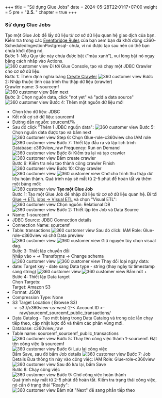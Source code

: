 +++
title = "Sử dụng Glue Jobs"
date = 2024-05-28T22:01:17+07:00
weight = 5
pre = "<b>2.5. </b>"
chapter = true
+++

### Sử dụng Glue Jobs
 
Tạo một Glue Job để lấy dữ liệu từ cơ sở dữ liệu quan hệ giao dịch của bạn.  
Kiểm tra trong các [Eventbridge Rules](https://us-west-2.console.aws.amazon.com/events/home?region=us-west-2#/rules) của bạn xem bạn đã khởi động c360-ScheduledIngestionPostgresql- chưa, vì nó được tạo sau nên có thể bạn chưa khởi động nó.  
Bước 1: Nếu Quy tắc này chưa được bật (“màu xanh”), vui lòng bật nó ngay bằng cách nhấp vào Actions.  
![360 customer view](https://vuha7394.github.io/workshop-aws2/images/assets/70.png) 
Đi tới Glue Console, tạo và chạy một JDBC Crawler cho cơ sở dữ liệu.  
Bước 1: Thêm định nghĩa bảng [Create Crawler](https://us-west-2.console.aws.amazon.com/glue/home?region=us-west-2#catalog:tab=crawlers) 
![360 customer view](https://vuha7394.github.io/workshop-aws2/images/assets/71.png) 
Bước 2: Nhập thuộc tính của trình thu thập dữ liệu (crawler)  
Crawler name: 3-sourcemf  
![360 customer view](https://vuha7394.github.io/workshop-aws2/images/assets/72.png) 
Bấm next  
Bước 3: Chọn nguồn data, click "not yet" và "add a data source"  
![360 customer view](https://vuha7394.github.io/workshop-aws2/images/assets/73.png) 
Bước 4: Thêm một nguồn dữ liệu mới  
+ Chọn kho dữ liệu: JDBC
+ Kết nối cơ sở dữ liệu: sourcemf
+ Đường dẫn nguồn: sourcemf/% 
+ Sau đó click  "Thêm 1 JDBC nguồn data":
![360 customer view](https://vuha7394.github.io/workshop-aws2/images/assets/74.png) 
Bước 5: Chọn nguồn data được tạo và bấm next  
![360 customer view](https://vuha7394.github.io/workshop-aws2/images/assets/75.png) 
Step 6: Chọn Glue-role-c360view cho IAM role  
![360 customer view](https://vuha7394.github.io/workshop-aws2/images/assets/76.png) 
Bước 7: Thiết lập đầu ra và lập lịch trình  
Database: c360view_raw Frequency: Run on Demand
![360 customer view](https://vuha7394.github.io/workshop-aws2/images/assets/77.png) 
Bước 8: Kiểm tra lại và tạo crawler  
![360 customer view](https://vuha7394.github.io/workshop-aws2/images/assets/78.png) 
Bấm create crawler  
Bước 9: Kiểm tra nếu tạo thành công crawler Finish  
![360 customer view](https://vuha7394.github.io/workshop-aws2/images/assets/79.png) 
Bước 10: Chạy crawler  
![360 customer view](https://vuha7394.github.io/workshop-aws2/images/assets/80.png) 
![360 customer view](https://vuha7394.github.io/workshop-aws2/images/assets/81.png) 
Chờ cho trình thu thập dữ liệu hoàn thành. Quá trình này sẽ mất từ 2-5 phút để hoàn tất và thêm một bảng mới:  
![360 customer view](https://vuha7394.github.io/workshop-aws2/images/assets/82.png) 
**Tạo một Glue Job**  
Bước 1: Tạo một Glue Job để nhập dữ liệu từ cơ sở dữ liệu quan hệ. Đi tới [Glue -> ETL jobs -> Visual ETL](https://us-west-2.console.aws.amazon.com/gluestudio/home?region=us-west-2#/jobss) và chọn "Visual ETL":  
![360 customer view](https://vuha7394.github.io/workshop-aws2/images/assets/83.png) 
Chọn nguồn: Relational DB  
![360 customer view](https://vuha7394.github.io/workshop-aws2/images/assets/84.png) 
Bước 2: Thiết lập tên Job và Data Source  
+ Name: 1-sourcemf
+ JDBC Source: JDBC Connection details
+ Connection Name: sourcemf
+ Table: transactions
![360 customer view](https://vuha7394.github.io/workshop-aws2/images/assets/85.png) 
Sau đó click: IAM Role: Glue-role-c360view và chờ Data preview  
![360 customer view](https://vuha7394.github.io/workshop-aws2/images/assets/86.png) 
![360 customer view](https://vuha7394.github.io/workshop-aws2/images/assets/87.png) 
Giữ nguyên tùy chọn visual dag.  
Bước 3: Thiết lập chuyển đổi  
Nhấp vào + -> Transforms -> Change schema  
![360 customer view](https://vuha7394.github.io/workshop-aws2/images/assets/88.png) 
![360 customer view](https://vuha7394.github.io/workshop-aws2/images/assets/89.png) 
Thay đổi loại ngày data:  
+ date: Target key - date sang Data type - string (thay ngày từ  timestamp sang string)
![360 customer view](https://vuha7394.github.io/workshop-aws2/images/assets/90.png) 
![360 customer view](https://vuha7394.github.io/workshop-aws2/images/assets/91.png) 
Bấm nút +  
Bước 4: Thiết lập Data target  
Chọn Targets:  
Target: Amazon S3  
+ Format: JSON
+ Compression Type: None
+ S3 Target Location ( Browse S3)
  - s3://c360view-us-west-2-< Account ID >-raw/sourcemf_sourcemf_public_transactions/
+ Data Catalog - Tạo một bảng trong Data Catalog và trong các lần chạy tiếp theo, cập nhật lược đồ và thêm các phân vùng mới.
+ Database: c360view_raw
+ Table name: sourcemf_sourcemf_public_transactions
![360 customer view](https://vuha7394.github.io/workshop-aws2/images/assets/92.png) 
Bước 5: Thay tên công việc thành 1-sourcemf. Đặt tên công việc là sourcemf  
![360 customer view](https://vuha7394.github.io/workshop-aws2/images/assets/93.png) 
Bước 6: Lưu lại công việc  
Bấm Save, sau đó bấm Job details 
![360 customer view](https://vuha7394.github.io/workshop-aws2/images/assets/94.png) 
Bước 7: Job Details Đưa thông tin này vào công việc:
IAM Role: Glue-role-c360view
![360 customer view](https://vuha7394.github.io/workshop-aws2/images/assets/95.png) 
Sau đó lưu lại, bấm Save  
Bước 8: Chạy công việc  
![360 customer view](https://vuha7394.github.io/workshop-aws2/images/assets/96.png) 
Bước 9: Chờ công việc hoàn thành  
Quá trình này mất từ 2-5 phút để hoàn tất. Kiểm tra trạng thái công việc, nó cần ở trạng thái "Ready":  
![360 customer view](https://vuha7394.github.io/workshop-aws2/images/assets/97.png) 
Bấm nút "Next" để sang phần tiếp theo  